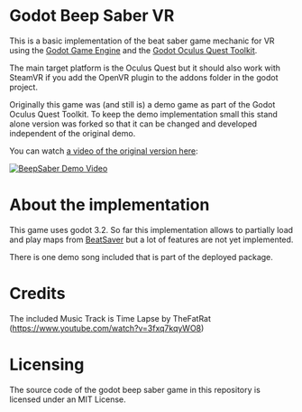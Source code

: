# Godot Beep Saber VR
This is a basic implementation of the beat saber game mechanic for VR using the [Godot Game Engine](https://godotengine.org/) and the [Godot Oculus Quest Toolkit](https://github.com/NeoSpark314/godot_oculus_quest_toolkit).

The main target platform is the Oculus Quest but it should also work with SteamVR if you add the OpenVR plugin to the addons folder in the godot project.

Originally this game was (and still is) a demo game as part of the Godot Oculus Quest Toolkit. To keep the demo implementation small
this stand alone version was forked so that it can be changed and developed independent of the original demo.

You can watch [a video of the original version here](https://www.youtube.com/watch?v=kg3yiwaphlk):

[![BeepSaber Demo Video](https://raw.githubusercontent.com/NeoSpark314/godot_oculus_quest_toolkit/master/doc/images/showcase/beepsaber.jpg)](https://www.youtube.com/watch?v=kg3yiwaphlk)

# About the implementation
This game uses godot 3.2. So far this implementation allows to partially load and play maps from [BeatSaver](https://beatsaver.com/) but a lot of features are not yet implemented.

There is one demo song included that is part of the deployed package.

# Credits
The included Music Track is Time Lapse by TheFatRat (https://www.youtube.com/watch?v=3fxq7kqyWO8)

# Licensing
The source code of the godot beep saber game in this repository is licensed under an MIT License.